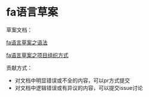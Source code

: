 # fa语言草案

草案文档：

[fa语言草案之语法](grammar)

[fa语言草案之项目组织方式](organize)

贡献方式：

- 对文档中明显错误或不全的内容，可以pr方式提交
- 对文档中逻辑错误或有异议的内容，可以提交issue讨论
